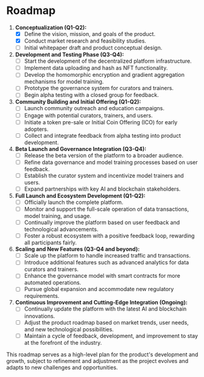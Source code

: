 # Roadmap

1. **Conceptualization (Q1-Q2):**
   * [x] Define the vision, mission, and goals of the product.
   * [x] Conduct market research and feasibility studies.
   * [ ] Initial whitepaper draft and product conceptual design.
2. **Development and Testing Phase (Q3-Q4):**
   * [ ] Start the development of the decentralized platform infrastructure.
   * [ ] Implement data uploading and hash as NFT functionality.
   * [ ] Develop the homomorphic encryption and gradient aggregation mechanisms for model training.
   * [ ] Prototype the governance system for curators and trainers.
   * [ ] Begin alpha testing with a closed group for feedback.
3. **Community Building and Initial Offering (Q1-Q2):**
   * [ ] Launch community outreach and education campaigns.
   * [ ] Engage with potential curators, trainers, and users.
   * [ ] Initiate a token pre-sale or Initial Coin Offering (ICO) for early adopters.
   * [ ] Collect and integrate feedback from alpha testing into product development.
4. **Beta Launch and Governance Integration (Q3-Q4):**
   * [ ] Release the beta version of the platform to a broader audience.
   * [ ] Refine data governance and model training processes based on user feedback.
   * [ ] Establish the curator system and incentivize model trainers and users.
   * [ ] Expand partnerships with key AI and blockchain stakeholders.
5. **Full Launch and Ecosystem Development (Q1-Q2):**
   * [ ] Officially launch the complete platform.
   * [ ] Monitor and support the full-scale operation of data transactions, model training, and usage.
   * [ ] Continually improve the platform based on user feedback and technological advancements.
   * [ ] Foster a robust ecosystem with a positive feedback loop, rewarding all participants fairly.
6. **Scaling and New Features (Q3-Q4 and beyond):**
   * [ ] Scale up the platform to handle increased traffic and transactions.
   * [ ] Introduce additional features such as advanced analytics for data curators and trainers.
   * [ ] Enhance the governance model with smart contracts for more automated operations.
   * [ ] Pursue global expansion and accommodate new regulatory requirements.
7. **Continuous Improvement and Cutting-Edge Integration (Ongoing):**
   * [ ] Continually update the platform with the latest AI and blockchain innovations.
   * [ ] Adjust the product roadmap based on market trends, user needs, and new technological possibilities.
   * [ ] Maintain a cycle of feedback, development, and improvement to stay at the forefront of the industry.

This roadmap serves as a high-level plan for the product's development and growth, subject to refinement and adjustment as the project evolves and adapts to new challenges and opportunities.
